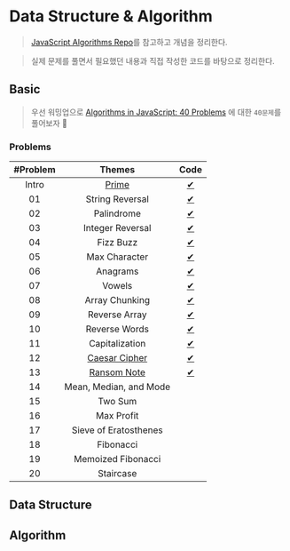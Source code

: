 # Data Structure & Algorithm

> [JavaScript Algorithms Repo](https://github.com/trekhleb/javascript-algorithms/blob/master/README.ko-KR.md)를 참고하고 개념을 정리한다.

> 실제 문제를 풀면서 필요했던 내용과 직접 작성한 코드를 바탕으로 정리한다.

## Basic

> 우선 워밍업으로 [Algorithms in JavaScript: 40 Problems](https://medium.com/siliconwat/algorithms-in-javascript-b0bed68f4038) 에 대한 `40문제`를 풀어보자 🚀

### Problems

| #Problem |                 Themes                  |              Code              |
| :------: | :-------------------------------------: | :----------------------------: |
|  Intro   |         [Prime](basic/prime.md)         |      [✔](basic/prime.js)       |
|    01    |             String Reversal             |  [✔](basic/string-reveral.js)  |
|    02    |               Palindrome                |    [✔](basic/palindrome.js)    |
|    03    |            Integer Reversal             | [✔](basic/integer-reversal.js) |
|    04    |                Fizz Buzz                |     [✔](basic/fizzbuzz.js)     |
|    05    |              Max Character              |  [✔](basic/max-character.js)   |
|    06    |                Anagrams                 |     [✔](basic/anagrams.js)     |
|    07    |                 Vowels                  |      [✔](basic/vowels.js)      |
|    08    |             Array Chunking              |  [✔](basic/array-chunking.js)  |
|    09    |              Reverse Array              |  [✔](basic/reverse-array.js)   |
|    10    |              Reverse Words              |  [✔](basic/reverse-words.js)   |
|    11    |             Capitalization              |  [✔](basic/capitalization.js)  |
|    12    | [Caesar Cipher](basic/caesar-cipher.md) |  [✔](basic/caesar-cipher.js)   |
|    13    |   [Ransom Note](basic/ransom-note.md)   |   [✔](basic/ransom-note.js)    |
|    14    |         Mean, Median, and Mode          |                                |
|    15    |                 Two Sum                 |                                |
|    16    |               Max Profit                |                                |
|    17    |          Sieve of Eratosthenes          |                                |
|    18    |                Fibonacci                |                                |
|    19    |           Memoized Fibonacci            |                                |
|    20    |                Staircase                |                                |

## Data Structure

## Algorithm
